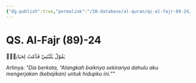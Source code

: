 ```yaml
---
{"dg-publish":true,"permalink":"/30-database/al-quran/qs-al-fajr-89-24/"}
---
```



# QS. Al-Fajr (89)-24
يَقُوْلُ يٰلَيْتَنِيْ قَدَّمْتُ لِحَيَاتِيْۚ

Artinya: *"Dia berkata, “Alangkah baiknya sekiranya dahulu aku mengerjakan (kebajikan) untuk hidupku ini.”"*
